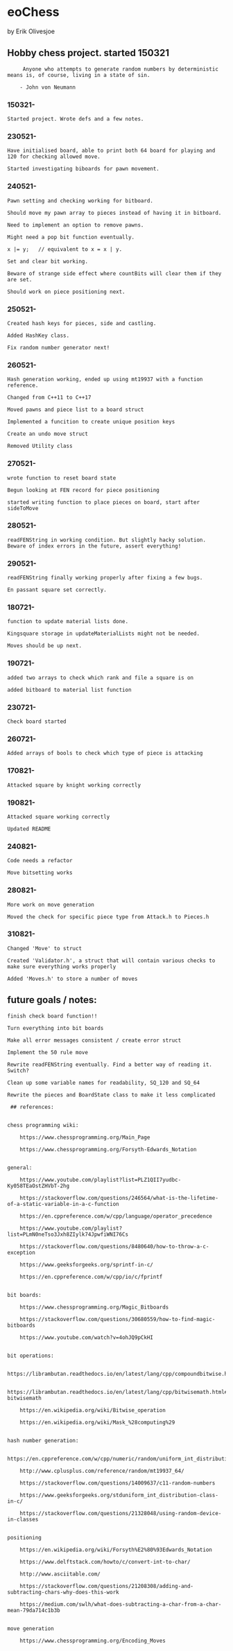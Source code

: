 # eoChess
by Erik Olivesjoe

 ## Hobby chess project. started 150321



         Anyone who attempts to generate random numbers by deterministic means is, of course, living in a state of sin.

        - John von Neumann



 ### 150321-

    Started project. Wrote defs and a few notes.


 ### 230521-

    Have initialised board, able to print both 64 board for playing and 120 for checking allowed move.

    Started investigating biboards for pawn movement.


 ### 240521-

    Pawn setting and checking working for bitboard.

    Should move my pawn array to pieces instead of having it in bitboard.

    Need to implement an option to remove pawns.

    Might need a pop bit function eventually.

    x |= y;   // equivalent to x = x | y.

    Set and clear bit working.

    Beware of strange side effect where countBits will clear them if they are set. 

    Should work on piece positioning next.


 ### 250521-

    Created hash keys for pieces, side and castling. 

    Added HashKey class.

    Fix random number generator next!


### 260521-

    Hash generation working, ended up using mt19937 with a function reference. 

    Changed from C++11 to C++17

    Moved pawns and piece list to a board struct

    Implemented a funcition to create unique position keys

    Create an undo move struct

    Removed Utility class


### 270521-

    wrote function to reset board state

    Begun looking at FEN record for piece positioning

    started writing function to place pieces on board, start after sideToMove


### 280521-

    readFENString in working condition. But slightly hacky solution.
    Beware of index errors in the future, assert everything!

### 290521-

    readFENString finally working properly after fixing a few bugs.

    En passant square set correctly.

### 180721-

    function to update material lists done.

    Kingsquare storage in updateMaterialLists might not be needed.

    Moves should be up next.

### 190721-

    added two arrays to check which rank and file a square is on

    added bitboard to material list function

### 230721-

    Check board started

### 260721-

    Added arrays of bools to check which type of piece is attacking

### 170821-

    Attacked square by knight working correctly

### 190821-

    Attacked square working correctly

    Updated README

### 240821-

    Code needs a refactor

    Move bitsetting works

### 280821-

    More work on move generation

    Moved the check for specific piece type from Attack.h to Pieces.h
 
### 310821-
    
    Changed 'Move' to struct

    Created 'Validator.h', a struct that will contain various checks to make sure everything works properly

    Added 'Moves.h' to store a number of moves

 
## future goals / notes:

    finish check board function!!

    Turn everything into bit boards

    Make all error messages consistent / create error struct

    Implement the 50 rule move

    Rewrite readFENString eventually. Find a better way of reading it. Switch?

    Clean up some variable names for readability, SQ_120 and SQ_64

    Rewrite the pieces and BoardState class to make it less complicated

     ## references:


    chess programming wiki:

        https://www.chessprogramming.org/Main_Page
        
        https://www.chessprogramming.org/Forsyth-Edwards_Notation


    general:

        https://www.youtube.com/playlist?list=PLZ1QII7yudbc-Ky058TEaOstZHVbT-2hg

        https://stackoverflow.com/questions/246564/what-is-the-lifetime-of-a-static-variable-in-a-c-function

        https://en.cppreference.com/w/cpp/language/operator_precedence

        https://www.youtube.com/playlist?list=PLmN0neTso3Jxh8ZIylk74JpwfiWNI76Cs

        https://stackoverflow.com/questions/8480640/how-to-throw-a-c-exception

        https://www.geeksforgeeks.org/sprintf-in-c/

        https://en.cppreference.com/w/cpp/io/c/fprintf


    bit boards:

        https://www.chessprogramming.org/Magic_Bitboards

        https://stackoverflow.com/questions/30680559/how-to-find-magic-bitboards

        https://www.youtube.com/watch?v=4ohJQ9pCkHI


    bit operations:

        https://librambutan.readthedocs.io/en/latest/lang/cpp/compoundbitwise.html

        https://librambutan.readthedocs.io/en/latest/lang/cpp/bitwisemath.html#lang-bitwisemath

        https://en.wikipedia.org/wiki/Bitwise_operation

        https://en.wikipedia.org/wiki/Mask_%28computing%29


    hash number generation:

        https://en.cppreference.com/w/cpp/numeric/random/uniform_int_distribution
        
        http://www.cplusplus.com/reference/random/mt19937_64/

        https://stackoverflow.com/questions/14009637/c11-random-numbers

        https://www.geeksforgeeks.org/stduniform_int_distribution-class-in-c/

        https://stackoverflow.com/questions/21328048/using-random-device-in-classes


    positioning

        https://en.wikipedia.org/wiki/Forsyth%E2%80%93Edwards_Notation

        https://www.delftstack.com/howto/c/convert-int-to-char/

        http://www.asciitable.com/

        https://stackoverflow.com/questions/21208308/adding-and-subtracting-chars-why-does-this-work
        
        https://medium.com/swlh/what-does-subtracting-a-char-from-a-char-mean-79da714c1b3b


    move generation
        
        https://www.chessprogramming.org/Encoding_Moves